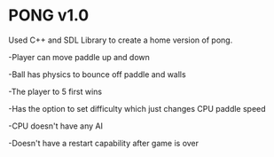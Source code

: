 PONG v1.0
========

Used C++ and SDL Library to create a home version of pong.

-Player can move paddle up and down

-Ball has physics to bounce off paddle and walls

-The player to 5 first wins

-Has the option to set difficulty which just changes CPU paddle speed

-CPU doesn't have any AI

-Doesn't have a restart capability after game is over
